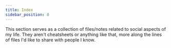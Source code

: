 ```yaml
---
title: Index
sidebar_position: 0
---
```


This section serves as a collection of files/notes related to social aspects of my life. They aren't cheatsheets or anything like that, more along the lines of files I'd like to share with people I know.

